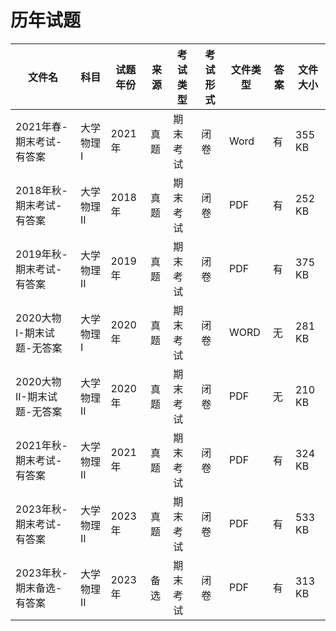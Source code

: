 # 历年试题

文件名|科目|试题年份|来源|考试类型|考试形式|文件类型|答案|文件大小
---|---|---|---|---|---|---|---|---
2021年春-期末考试-有答案|大学物理 I|2021年|真题|期末考试|闭卷|Word|有|355 KB
2018年秋-期末考试-有答案|大学物理 II|2018年|真题|期末考试|闭卷|PDF|有|252 KB
2019年秋-期末考试-有答案|大学物理 II|2019年|真题|期末考试|闭卷|PDF|有|375 KB
2020大物I-期末试题-无答案|大学物理 I|2020年|真题|期末考试|闭卷|WORD|无|281 KB
2020大物II-期末试题-无答案|大学物理 II|2020年|真题|期末考试|闭卷|PDF|无|210 KB
2021年秋-期末考试-有答案|大学物理 II|2021年|真题|期末考试|闭卷|PDF|有|324 KB
2023年秋-期末考试-有答案|大学物理 II|2023年|真题|期末考试|闭卷|PDF|有|533 KB
2023年秋-期末备选-有答案|大学物理 II|2023年|备选|期末考试|闭卷|PDF|有|313 KB
